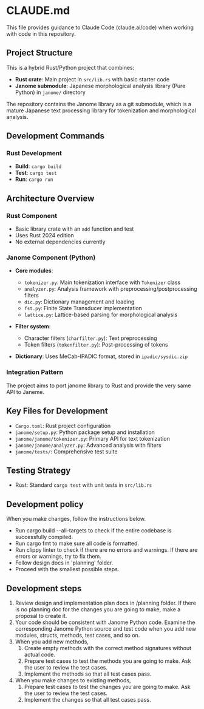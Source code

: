 # CLAUDE.md

This file provides guidance to Claude Code (claude.ai/code) when working with code in this repository.

## Project Structure

This is a hybrid Rust/Python project that combines:
- **Rust crate**: Main project in `src/lib.rs` with basic starter code
- **Janome submodule**: Japanese morphological analysis library (Pure Python) in `janome/` directory

The repository contains the Janome library as a git submodule, which is a mature Japanese text processing library for tokenization and morphological analysis.

## Development Commands

### Rust Development
- **Build**: `cargo build`
- **Test**: `cargo test`
- **Run**: `cargo run`

## Architecture Overview

### Rust Component
- Basic library crate with an `add` function and test
- Uses Rust 2024 edition
- No external dependencies currently

### Janome Component (Python)
- **Core modules**:
  - `tokenizer.py`: Main tokenization interface with `Tokenizer` class
  - `analyzer.py`: Analysis framework with preprocessing/postprocessing filters
  - `dic.py`: Dictionary management and loading
  - `fst.py`: Finite State Transducer implementation
  - `lattice.py`: Lattice-based parsing for morphological analysis
  
- **Filter system**:
  - Character filters (`charfilter.py`): Text preprocessing
  - Token filters (`tokenfilter.py`): Post-processing of tokens
  
- **Dictionary**: Uses MeCab-IPADIC format, stored in `ipadic/sysdic.zip`

### Integration Pattern
The project aims to port janome library to Rust and provide the very same API to Janeme.


## Key Files for Development
- `Cargo.toml`: Rust project configuration
- `janome/setup.py`: Python package setup and installation
- `janome/janome/tokenizer.py`: Primary API for text tokenization
- `janome/janome/analyzer.py`: Advanced analysis with filters
- `janome/tests/`: Comprehensive test suite

## Testing Strategy
- Rust: Standard `cargo test` with unit tests in `src/lib.rs`

## Development policy
When you make changes, follow the instructions below.
- Run cargo build --all-targets to check if the entire codebase is successfully compiled.
- Run cargo fmt to make sure all code is formatted.
- Run clippy linter to check if there are no errors and warnings. If there are errors or warnings, try to fix them.
- Follow design docs in 'planning' folder.
- Proceed with the smallest possible steps.

## Development steps
1. Review design and implementation plan docs in /planning folder. If there is no planning doc for the changes you are going to make, make a proposal to create it.
2. Your code should be consistent with Janome Python code. Examine the corresponding Janome Python source and test code when you add new modules, structs, methods, test cases, and so on.
3. When you add new methods,
   1. Create empty methods with the correct method signatures without actual code.
   2. Prepare test cases to test the methods you are going to make. Ask the user to review the test cases.
   3. Implement the methods so that all test cases pass.
4. When you make changes to existing methods,
   1. Prepare test cases to test the changes you are going to make. Ask the user to review the test cases.
   2. Implement the changes so that all test cases pass.